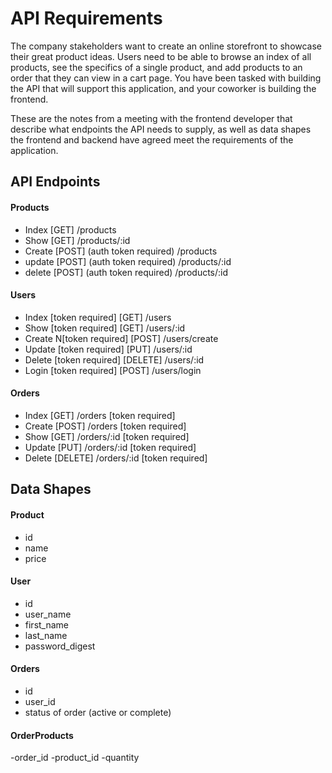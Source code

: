 # API Requirements
The company stakeholders want to create an online storefront to showcase their great product ideas. Users need to be able to browse an index of all products, see the specifics of a single product, and add products to an order that they can view in a cart page. You have been tasked with building the API that will support this application, and your coworker is building the frontend.

These are the notes from a meeting with the frontend developer that describe what endpoints the API needs to supply, as well as data shapes the frontend and backend have agreed meet the requirements of the application. 

## API Endpoints
#### Products
- Index [GET] /products 
- Show [GET] /products/:id
- Create [POST] (auth token required) /products
- update [POST] (auth token required) /products/:id 
- delete [POST] (auth token required) /products/:id 

#### Users
- Index [token required] [GET] /users 
- Show [token required] [GET] /users/:id
- Create N[token required] [POST] /users/create
- Update [token required] [PUT] /users/:id
- Delete [token required] [DELETE] /users/:id
- Login [token required] [POST] /users/login


#### Orders
- Index [GET] /orders  [token required]
- Create [POST] /orders  [token required]
- Show [GET] /orders/:id  [token required]
- Update [PUT] /orders/:id  [token required]
- Delete [DELETE] /orders/:id  [token required]

## Data Shapes
#### Product
-  id
- name
- price

#### User
- id
- user_name
- first_name
- last_name
- password_digest

#### Orders
- id
- user_id
- status of order (active or complete)

#### OrderProducts
-order_id 
-product_id
-quantity

